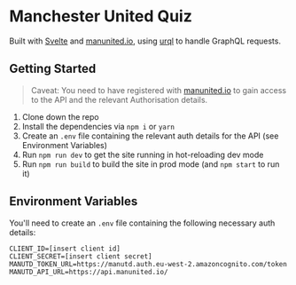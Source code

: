 # Manchester United Quiz

Built with [Svelte](https://svelte.dev) and [manunited.io], using [urql] to handle GraphQL requests.

## Getting Started

> Caveat: You need to have registered with [manunited.io] to gain access to the API and the relevant Authorisation details.

1. Clone down the repo
2. Install the dependencies via `npm i` or `yarn`
3. Create an `.env` file containing the relevant auth details for the API (see Environment Variables)
4. Run `npm run dev` to get the site running in hot-reloading dev mode
5. Run `npm run build` to build the site in prod mode (and `npm start` to run it)

## Environment Variables

You'll need to create an `.env` file containing the following necessary auth details:

```
CLIENT_ID=[insert client id]
CLIENT_SECRET=[insert client secret]
MANUTD_TOKEN_URL=https://manutd.auth.eu-west-2.amazoncognito.com/token
MANUTD_API_URL=https://api.manunited.io/
```

[manunited.io]: https://docs.manunited.io
[urql]: https://formidable.com/open-source/urql/
